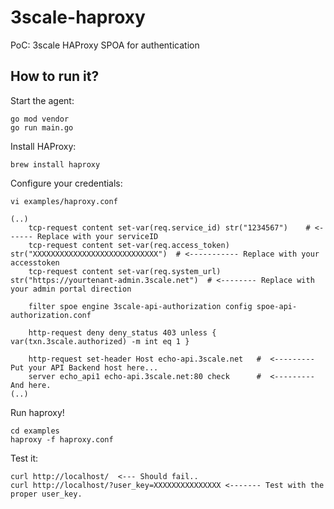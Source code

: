 # 3scale-haproxy

PoC: 3scale HAProxy SPOA for authentication


## How to run it? 

Start the agent:

```
go mod vendor
go run main.go
```

Install HAProxy: 

```
brew install haproxy
```

Configure your credentials:
```
vi examples/haproxy.conf

(..)
    tcp-request content set-var(req.service_id) str("1234567")    # <------ Replace with your serviceID
    tcp-request content set-var(req.access_token) str("XXXXXXXXXXXXXXXXXXXXXXXXXXXX")  # <----------- Replace with your accesstoken
    tcp-request content set-var(req.system_url) str("https://yourtenant-admin.3scale.net")  # <-------- Replace with your admin portal direction

    filter spoe engine 3scale-api-authorization config spoe-api-authorization.conf

    http-request deny deny_status 403 unless { var(txn.3scale.authorized) -m int eq 1 }

    http-request set-header Host echo-api.3scale.net   #  <--------- Put your API Backend host here... 
    server echo_api1 echo-api.3scale.net:80 check      #  <--------- And here.
(..)
```

Run haproxy! 
```
cd examples
haproxy -f haproxy.conf
```

Test it:
```
curl http://localhost/  <--- Should fail..
curl http://localhost/?user_key=XXXXXXXXXXXXXXX <------- Test with the proper user_key.
```

